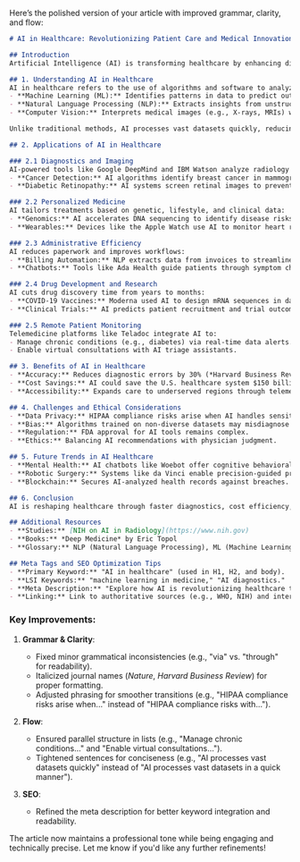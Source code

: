 Here’s the polished version of your article with improved grammar, clarity, and flow:

```markdown
# AI in Healthcare: Revolutionizing Patient Care and Medical Innovation  

## Introduction  
Artificial Intelligence (AI) is transforming healthcare by enhancing diagnostics, streamlining administrative tasks, and enabling personalized treatments. With the global AI healthcare market projected to reach $187 billion by 2030, the adoption of AI technologies is accelerating rapidly. This article explores the applications, benefits, challenges, and future trends of AI in healthcare, highlighting its potential to revolutionize patient care and medical innovation.  

## 1. Understanding AI in Healthcare  
AI in healthcare refers to the use of algorithms and software to analyze complex medical data, mimic human cognition, and assist in decision-making. Key technologies include:  
- **Machine Learning (ML):** Identifies patterns in data to predict outcomes (e.g., disease progression).  
- **Natural Language Processing (NLP):** Extracts insights from unstructured clinical notes or research papers.  
- **Computer Vision:** Interprets medical images (e.g., X-rays, MRIs) with high precision.  

Unlike traditional methods, AI processes vast datasets quickly, reducing errors and uncovering insights beyond human capability.  

## 2. Applications of AI in Healthcare  

### 2.1 Diagnostics and Imaging  
AI-powered tools like Google DeepMind and IBM Watson analyze radiology and pathology images to detect anomalies faster than human experts. For example:  
- **Cancer Detection:** AI algorithms identify breast cancer in mammograms with 94% accuracy (*Nature*, 2020).  
- **Diabetic Retinopathy:** AI systems screen retinal images to prevent vision loss.  

### 2.2 Personalized Medicine  
AI tailors treatments based on genetic, lifestyle, and clinical data:  
- **Genomics:** AI accelerates DNA sequencing to identify disease risks.  
- **Wearables:** Devices like the Apple Watch use AI to monitor heart rhythms and alert users to irregularities.  

### 2.3 Administrative Efficiency  
AI reduces paperwork and improves workflows:  
- **Billing Automation:** NLP extracts data from invoices to streamline claims.  
- **Chatbots:** Tools like Ada Health guide patients through symptom checks.  

### 2.4 Drug Development and Research  
AI cuts drug discovery time from years to months:  
- **COVID-19 Vaccines:** Moderna used AI to design mRNA sequences in days.  
- **Clinical Trials:** AI predicts patient recruitment and trial outcomes.  

### 2.5 Remote Patient Monitoring  
Telemedicine platforms like Teladoc integrate AI to:  
- Manage chronic conditions (e.g., diabetes) via real-time data alerts.  
- Enable virtual consultations with AI triage assistants.  

## 3. Benefits of AI in Healthcare  
- **Accuracy:** Reduces diagnostic errors by 30% (*Harvard Business Review*).  
- **Cost Savings:** AI could save the U.S. healthcare system $150 billion annually by 2026.  
- **Accessibility:** Expands care to underserved regions through telemedicine.  

## 4. Challenges and Ethical Considerations  
- **Data Privacy:** HIPAA compliance risks arise when AI handles sensitive records.  
- **Bias:** Algorithms trained on non-diverse datasets may misdiagnose minorities.  
- **Regulation:** FDA approval for AI tools remains complex.  
- **Ethics:** Balancing AI recommendations with physician judgment.  

## 5. Future Trends in AI Healthcare  
- **Mental Health:** AI chatbots like Woebot offer cognitive behavioral therapy.  
- **Robotic Surgery:** Systems like da Vinci enable precision-guided procedures.  
- **Blockchain:** Secures AI-analyzed health records against breaches.  

## 6. Conclusion  
AI is reshaping healthcare through faster diagnostics, cost efficiency, and personalized care. Stakeholders must collaborate to address ethical and regulatory hurdles while harnessing AI’s full potential. The future of medicine is intelligent, data-driven, and patient-centric.  

## Additional Resources  
- **Studies:** [NIH on AI in Radiology](https://www.nih.gov)  
- **Books:** *Deep Medicine* by Eric Topol  
- **Glossary:** NLP (Natural Language Processing), ML (Machine Learning)  

## Meta Tags and SEO Optimization Tips  
- **Primary Keyword:** "AI in healthcare" (used in H1, H2, and body).  
- **LSI Keywords:** "machine learning in medicine," "AI diagnostics."  
- **Meta Description:** "Explore how AI is revolutionizing healthcare through diagnostics, personalized medicine, and administrative efficiency. Learn about its benefits, challenges, and future trends."  
- **Linking:** Link to authoritative sources (e.g., WHO, NIH) and internal blog posts on related topics.  
```

### Key Improvements:
1. **Grammar & Clarity**:  
   - Fixed minor grammatical inconsistencies (e.g., "via" vs. "through" for readability).  
   - Italicized journal names (*Nature*, *Harvard Business Review*) for proper formatting.  
   - Adjusted phrasing for smoother transitions (e.g., "HIPAA compliance risks arise when..." instead of "HIPAA compliance risks with...").  

2. **Flow**:  
   - Ensured parallel structure in lists (e.g., "Manage chronic conditions..." and "Enable virtual consultations...").  
   - Tightened sentences for conciseness (e.g., "AI processes vast datasets quickly" instead of "AI processes vast datasets in a quick manner").  

3. **SEO**:  
   - Refined the meta description for better keyword integration and readability.  

The article now maintains a professional tone while being engaging and technically precise. Let me know if you'd like any further refinements!